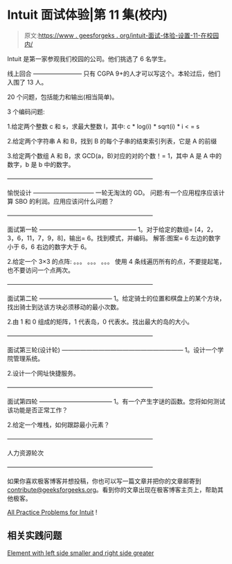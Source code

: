 # Intuit 面试体验|第 11 集(校内)

> 原文:[https://www . geesforgeks . org/intuit-面试-体验-设置-11-在校园内/](https://www.geeksforgeeks.org/intuit-interview-experience-set-11-on-campus/)

Intuit 是第一家参观我们校园的公司。他们挑选了 6 名学生。

线上回合
————————
只有 CGPA 9+的人才可以写这个。本轮过后，他们入围了 13 人。

20 个问题，包括能力和输出(相当简单)。

3 个编码问题:

1.给定两个整数 c 和 s，求最大整数 I，其中:
c * log(i) * sqrt(i) * i < = s

2.给定两个字符串 A 和 B，找到 B 的每个子串的结束索引列表，它是 A 的前缀

3.给定两个数组 A 和 B，求 GCD(a，B)对应的对的个数！= 1，其中 A 是 A 中的数字，b 是 b 中的数字。

————————————————————————

愉悦设计
——————————
一轮无淘汰的 GD。
问题:有一个应用程序应该计算 SBO 的利润。应用应该问什么问题？

————————————————————————

面试第一轮
————————————————
1。对于给定的数组= [4，2，3，6，11，7，9，8]，输出= 6。找到模式，并编码。
解答:图案= 6 左边的数字小于 6，6 右边的数字大于 6。

2.给定一个 3×3 的点阵:
。。。
。。。
。。。
使用 4 条线遍历所有的点，不要提起笔，也不要访问一个点两次。

————————————————————————

面试第二轮
————————————
1。给定骑士的位置和棋盘上的某个方块，找出骑士到达该方块必须移动的最小次数。

2.由 1 和 0 组成的矩阵，1 代表岛，0 代表水。找出最大的岛的大小。

————————————————————————

面试第三轮(设计轮)
————————————————————
1。设计一个学院管理系统。

2.设计一个网址快捷服务。

————————————————————————

面试第四轮
————————————
1。有一个产生字谜的函数。您将如何测试该功能是否正常工作？

2.给定一个堆栈，如何跟踪最小元素？

————————————————————————

人力资源轮次

————————————————————————

如果你喜欢极客博客并想投稿，你也可以写一篇文章并把你的文章邮寄到 contribute@geeksforgeeks.org。看到你的文章出现在极客博客主页上，帮助其他极客。

[All Practice Problems for Intuit](https://practice.geeksforgeeks.org/company/Intuit/) !

## 相关实践问题

[Element with left side smaller and right side greater](https://practice.geeksforgeeks.org/problems/unsorted-array/0)